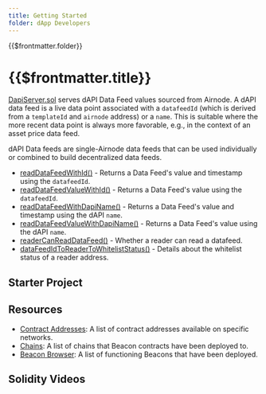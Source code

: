 ```yaml
---
title: Getting Started
folder: dApp Developers
---
```


<TitleSpan>{{$frontmatter.folder}}</TitleSpan>

# {{$frontmatter.title}}

<VersionWarning/>

<TocHeader />
<TOC class="table-of-contents" :include-level="[2,3]" />

[DapiServer.sol](hhttps://github.com/api3dao/airnode-protocol-v1/blob/v0.5.0/contracts/dapis/DapiServer.sol)
serves dAPI Data Feed values sourced from Airnode. A dAPI data feed is a live
data point associated with a `datafeedId` (which is derived from a `templateId`
and `airnode` address) or a `name`. This is suitable where the more recent data
point is always more favorable, e.g., in the context of an asset price data
feed.

dAPI Data feeds are single-Airnode data feeds that can be used individually or
combined to build decentralized data feeds.

- [readDataFeedWithId()](./read-data-feed-with-id.md) - Returns a Data Feed's
  value and timestamp using the `datafeedId`.
- [readDataFeedValueWithId()](./read-data-feed-value-with-id.md) - Returns a
  Data Feed's value using the `datafeedId`.
- [readDataFeedWithDapiName()](./read-data-feed-with-dapi-name.md) - Returns a
  Data Feed's value and timestamp using the dAPI `name`.
- [readDataFeedValueWithDapiName()](./read-data-feed-value-with-dapi-name.md) -
  Returns a Data Feed's value using the dAPI `name`.
- [readerCanReadDataFeed()](./reader-can-read-datafeed.md) - Whether a reader
  can read a datafeed.
- [dataFeedIdToReaderToWhitelistStatus()](./data-feed-id-to-reader-to-whitelist-status.md) -
  Details about the whitelist status of a reader address.

## Starter Project

## Resources

- [Contract Addresses](../reference/contract-addresses.md): A list of contract
  addresses available on specific networks.
- [Chains](../reference/chains.md): A list of chains that Beacon contracts have
  been deployed to.
- [Beacon Browser](../reference/beacon-browser.md): A list of functioning
  Beacons that have been deployed.

## Solidity Videos
